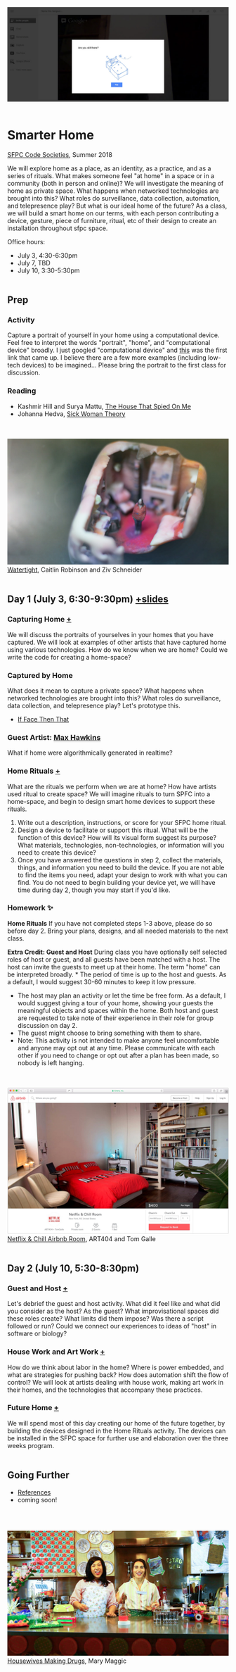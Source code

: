 ![google hangout with message "are you still there?"](imgs/hangout.jpg)
<br><br>

# Smarter Home
[SFPC Code Societies](http://sfpc.io/codesocieties/), Summer 2018

We will explore home as a place, as an identity, as a practice, and as a series of rituals. What makes someone feel "at home" in a space or in a community (both in person and online)? We will investigate the meaning of home as private space. What happens when networked technologies are brought into this? What roles do surveillance, data collection, automation, and telepresence play? But what is our ideal home of the future? As a class, we will build a smart home on our terms, with each person contributing a device, gesture, piece of furniture, ritual, etc of their design to create an installation throughout sfpc space.

Office hours:
* July 3, 4:30-6:30pm
* July 7, TBD
* July 10, 3:30-5:30pm
<br><br>

## Prep

### Activity
Capture a portrait of yourself in your home using a computational device. Feel free to interpret the words "portrait", "home", and "computational device" broadly. I just googled "computational device" and [this](https://www.cs.drexel.edu/~introcs/F2K/lectures/2.1_computers/examples.html) was the first link that came up. I believe there are a few more examples (including low-tech devices) to be imagined... Please bring the portrait to the first class for discussion.

### Reading
* Kashmir Hill and Surya Mattu, [The House That Spied On Me](https://gizmodo.com/the-house-that-spied-on-me-1822429852)
* Johanna Hedva, [Sick Woman Theory](http://www.maskmagazine.com/not-again/struggle/sick-woman-theory)

<br><br>
![sculpture with person inside their home created from 3D scanning](imgs/watertight.jpg)
[Watertight](http://www.watertight.world/), Caitlin Robinson and Ziv Schneider
<br><br>

## Day 1 (July 3, 6:30-9:30pm) [+slides](https://docs.google.com/presentation/d/16mNdarRGQK1O_YKuDi2UQT3wslPbwECxkbS9z4XrWM8/edit?usp=sharing)

### Capturing Home [+](https://github.com/lmccart/Smarter-Home/blob/master/references.md#capturing-home)
We will discuss the portraits of yourselves in your homes that you have captured. We will look at examples of other artists that have captured home using various technologies. How do we know when we are home? Could we write the code for creating a home-space? 

### Captured by Home
What does it mean to capture a private space? What happens when networked technologies are brought into this? What roles do surveillance, data collection, and telepresence play? Let's prototype this.
* [If Face Then That](https://www.socialhacking.tips/iffacethenthat/)

### Guest Artist: [Max Hawkins](https://maxhawkins.me/)
What if home were algorithmically generated in realtime?

### Home Rituals [+](https://github.com/lmccart/Smarter-Home/blob/master/references.md#home-rituals)
What are the rituals we perform when we are at home? How have artists used ritual to create space? We will imagine rituals to turn SPFC into a home-space, and begin to design smart home devices to support these rituals.
1. Write out a description, instructions, or score for your SFPC home ritual.
2. Design a device to facilitate or support this ritual. What will be the function of this device? How will its visual form suggest its purpose? What materials, technologies, non-technologies, or information will you need to create this device?
3. Once you have answered the questions in step 2, collect the materials, things, and information you need to build the device. If you are not able to find the items you need, adapt your design to work with what you can find. You do not need to begin building your device yet, we will have time during day 2, though you may start if you'd like.

### Homework ✨
**Home Rituals** If you have not completed steps 1-3 above, please do so before day 2. Bring your plans, designs, and all needed materials to the next class.

**Extra Credit: Guest and Host** During class you have optionally self selected roles of host or guest, and all guests have been matched with a host. The host can invite the guests to meet up at their home. The term "home" can be interpreted broadly. * The period of time is up to the host and guests. As a default, I would suggest 30-60 minutes to keep it low pressure.
* The host may plan an activity or let the time be free form. As a default, I would suggest giving a tour of your home, showing your guests the meaningful objects and spaces within the home.
Both host and guest are requested to take note of their experience in their role for group discussion on day 2.
* The guest might choose to bring something with them to share.
* Note: This activity is not intended to make anyone feel uncomfortable and anyone may opt out at any time. Please communicate with each other if you need to change or opt out after a plan has been made, so nobody is left hanging.

<br><br>
![airbnb room decked out with netflix furniture](imgs/netflix.jpg)
[Netflix & Chill Airbnb Room](http://tomgalle.online/Netflix-Chill-Airbnb-Room), ART404 and Tom Galle
<br><br>

## Day 2 (July 10, 5:30-8:30pm)

### Guest and Host [+](https://github.com/lmccart/Smarter-Home/blob/master/references.md#guest-and-host)
Let's debrief the guest and host activity. What did it feel like and what did you consider as the host? As the guest? What improvisational spaces did these roles create? What limits did them impose? Was there a script followed or run? Could we connect our experiences to ideas of "host" in software or biology?

### House Work and Art Work [+](https://github.com/lmccart/Smarter-Home/blob/master/references.md#house-work-and-art-work)
How do we think about labor in the home? Where is power embedded, and what are strategies for pushing back? How does automation shift the flow of control? We will look at artists dealing with house work, making art work in their homes, and the technologies that accompany these practices.

### Future Home [+](https://github.com/lmccart/Smarter-Home/blob/master/references.md#future-home)
We will spend most of this day creating our home of the future together, by building the devices designed in the Home Rituals activity. The devices can be installed in the SFPC space for further use and elaboration over the three weeks program.
<br><br>

## Going Further
* [References](https://github.com/lmccart/Smart-Home/blob/master/references.md)
* coming soon!

<br><br>

![two women in colorful kitchen making estrogen](imgs/housewives.jpg)
[Housewives Making Drugs](http://maggic.ooo/Housewives-Making-Drugs-2017), Mary Maggic
